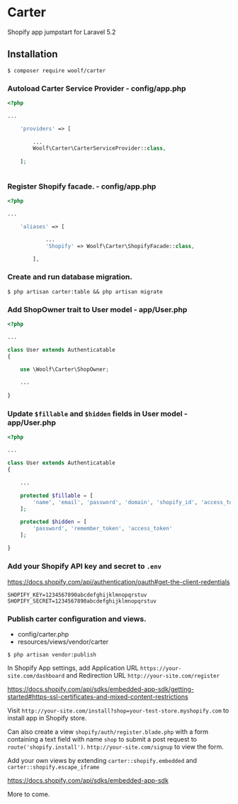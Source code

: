# Carter
Shopify app jumpstart for Laravel 5.2

## Installation

```
$ composer require woolf/carter
```

### Autoload Carter Service Provider - config/app.php

```php
<?php

...

    'providers' => [
    
        ...
        Woolf\Carter\CarterServiceProvider::class,
    
    ];
    
```

### Register Shopify facade. - config/app.php

```php
<?php

...

    'aliases' => [

            ...
            'Shopify' => Woolf\Carter\ShopifyFacade::class,

        ],

```

### Create and run database migration.

```
$ php artisan carter:table && php artisan migrate
```

### Add ShopOwner trait to User model - app/User.php

```php
<?php

...

class User extends Authenticatable
{

    use \Woolf\Carter\ShopOwner;
    
    ...
    
}

```

### Update `$fillable` and `$hidden` fields in User model - app/User.php

```php
<?php

...

class User extends Authenticatable
{
    
    ...
    
    protected $fillable = [
        'name', 'email', 'password', 'domain', 'shopify_id', 'access_token', 'charge_id'
    ];

    protected $hidden = [
        'password', 'remember_token', 'access_token'
    ];
    
}

```

### Add your Shopify API key and secret to `.env`

https://docs.shopify.com/api/authentication/oauth#get-the-client-redentials

```
SHOPIFY_KEY=1234567890abcdefghijklmnopqrstuv
SHOPIFY_SECRET=1234567890abcdefghijklmnopqrstuv
```

### Publish carter configuration and views.

- config/carter.php
- resources/views/vendor/carter

```
$ php artisan vendor:publish
```

In Shopify App settings, add Application URL `https://your-site.com/dashboard` and Redirection URL `http://your-site.com/register`

https://docs.shopify.com/api/sdks/embedded-app-sdk/getting-started#https-ssl-certificates-and-mixed-content-restrictions

Visit `http://your-site.com/install?shop=your-test-store.myshopify.com` to install app in Shopify store.

Can also create a view `shopify/auth/register.blade.php` with a form containing a text field with name `shop` to submit a post request to `route('shopify.install')`. `http://your-site.com/signup` to view the form.

Add your own views by extending `carter::shopify.embedded` and `carter::shopify.escape_iframe`

https://docs.shopify.com/api/sdks/embedded-app-sdk



More to come.

